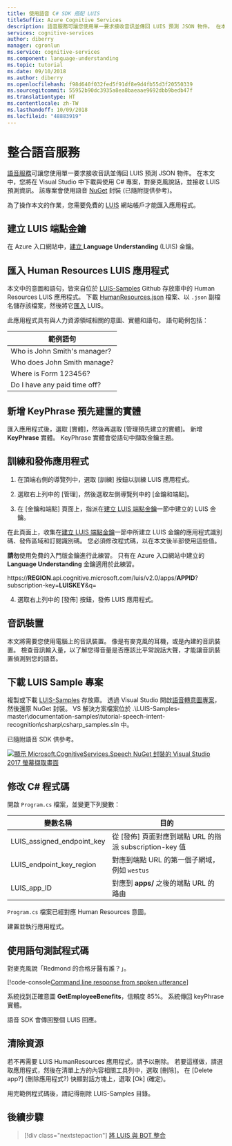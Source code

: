 ```yaml
---
title: 使用語音 C# SDK 搭配 LUIS
titleSuffix: Azure Cognitive Services
description: 語音服務可讓您使用單一要求接收音訊並傳回 LUIS 預測 JSON 物件。 在本文中，您將在 Visual Studio 中下載與使用 C# 專案，對麥克風說話，並接收 LUIS 預測資訊。 該專案會使用語音 NuGet 封裝 (已隨附提供參考)。
services: cognitive-services
author: diberry
manager: cgronlun
ms.service: cognitive-services
ms.component: language-understanding
ms.topic: tutorial
ms.date: 09/10/2018
ms.author: diberry
ms.openlocfilehash: f98d640f032fed5f91df8e9d4fb55d3f20550339
ms.sourcegitcommit: 55952b90dc3935a8ea8baeaae9692dbb9bedb47f
ms.translationtype: HT
ms.contentlocale: zh-TW
ms.lasthandoff: 10/09/2018
ms.locfileid: "48883919"
---
```

# <a name="integrate-speech-service"></a>整合語音服務
[語音服務](https://docs.microsoft.com/azure/cognitive-services/Speech-Service/)可讓您使用單一要求接收音訊並傳回 LUIS 預測 JSON 物件。 在本文中，您將在 Visual Studio 中下載與使用 C# 專案，對麥克風說話，並接收 LUIS 預測資訊。 該專案會使用語音 [NuGet](https://www.nuget.org/packages/Microsoft.CognitiveServices.Speech/) 封裝 (已隨附提供參考)。 

為了操作本文的作業，您需要免費的 [LUIS][LUIS] 網站帳戶才能匯入應用程式。

## <a name="create-luis-endpoint-key"></a>建立 LUIS 端點金鑰
在 Azure 入口網站中，[建立 ](luis-how-to-azure-subscription.md#create-luis-endpoint-key)**Language Understanding** (LUIS) 金鑰。 

## <a name="import-human-resources-luis-app"></a>匯入 Human Resources LUIS 應用程式
本文中的意圖和語句，皆來自位於 [LUIS-Samples](https://github.com/Microsoft/LUIS-Samples) Github 存放庫中的 Human Resources LUIS 應用程式。 下載 [HumanResources.json](https://github.com/Microsoft/LUIS-Samples/blob/master/documentation-samples/tutorials/HumanResources.json) 檔案、以 `.json` 副檔名儲存該檔案，然後將它[匯入](luis-how-to-start-new-app.md#import-new-app) LUIS。 

此應用程式具有與人力資源領域相關的意圖、實體和語句。 語句範例包括：

|範例語句|
|--|
|Who is John Smith's manager?|
|Who does John Smith manage?|
|Where is Form 123456?|
|Do I have any paid time off?|


## <a name="add-keyphrase-prebuilt-entity"></a>新增 KeyPhrase 預先建置的實體
匯入應用程式後，選取 [實體]，然後再選取 [管理預先建立的實體]。 新增 **KeyPhrase** 實體。 KeyPhrase 實體會從語句中擷取金鑰主題。

## <a name="train-and-publish-the-app"></a>訓練和發佈應用程式
1. 在頂端右側的導覽列中，選取 [訓練] 按鈕以訓練 LUIS 應用程式。

2. 選取右上列中的 [管理]，然後選取左側導覽列中的 [金鑰和端點]。 

3. 在 [金鑰和端點] 頁面上，指派在[建立 LUIS 端點金鑰](#create-luis-endpoint-key)一節中建立的 LUIS 金鑰。

  在此頁面上，收集在[建立 LUIS 端點金鑰](#create-luis-endpoint-key)一節中所建立 LUIS 金鑰的應用程式識別碼、發佈區域和訂閱識別碼。 您必須修改程式碼，以在本文後半部使用這些值。 
  
  **請勿**使用免費的入門版金鑰進行此練習。 只有在 Azure 入口網站中建立的 **Language Understanding** 金鑰適用於此練習。 

  https://**REGION**.api.cognitive.microsoft.com/luis/v2.0/apps/**APPID**?subscription-key=**LUISKEY**&q=


4. 選取右上列中的 [發佈] 按鈕，發佈 LUIS 應用程式。 

## <a name="audio-device"></a>音訊裝置
本文將需要您使用電腦上的音訊裝置。 像是有麥克風的耳機，或是內建的音訊裝置。 檢查音訊輸入量，以了解您得音量是否應該比平常說話大聲，才能讓音訊裝置偵測到您的語音。 

## <a name="download-the-luis-sample-project"></a>下載 LUIS Sample 專案
 複製或下載 [LUIS-Samples](https://github.com/Microsoft/LUIS-Samples) 存放庫。 透過 Visual Studio 開啟[語音轉意圖專案](https://github.com/Microsoft/LUIS-Samples/tree/master/documentation-samples/tutorial-speech-intent-recognition)，然後還原 NuGet 封裝。 VS 解決方案檔案位於 .\LUIS-Samples-master\documentation-samples\tutorial-speech-intent-recognition\csharp\csharp_samples.sln 中。

已隨附語音 SDK 供參考。 

[![](./media/luis-tutorial-speech-to-intent/nuget-package.png "顯示 Microsoft.CognitiveServices.Speech NuGet 封裝的 Visual Studio 2017 螢幕擷取畫面")](./media/luis-tutorial-speech-to-intent/nuget-package.png#lightbox)

## <a name="modify-the-c-code"></a>修改 C# 程式碼
開啟 `Program.cs` 檔案，並變更下列變數：

|變數名稱|目的|
|--|--|
|LUIS_assigned_endpoint_key|從 [發佈] 頁面對應到端點 URL 的指派 subscription-key 值|
|LUIS_endpoint_key_region|對應到端點 URL 的第一個子網域，例如 `westus`|
|LUIS_app_ID|對應到 **apps/** 之後的端點 URL 的路由|

`Program.cs` 檔案已經對應 Human Resources 意圖。

建置並執行應用程式。 

## <a name="test-code-with-utterance"></a>使用語句測試程式碼
對麥克風說「Redmond 的合格牙醫有誰？」。

[!code-console[Command line response from spoken utterance](~/samples-luis/documentation-samples/tutorial-speech-intent-recognition/console-output.txt "Command line response from spoken utterance")]

系統找到正確意圖 **GetEmployeeBenefits**，信賴度 85%。 系統傳回 keyPhrase 實體。 

語音 SDK 會傳回整個 LUIS 回應。 

## <a name="clean-up-resources"></a>清除資源
若不再需要 LUIS HumanResources 應用程式，請予以刪除。 若要這樣做，請選取應用程式，然後在清單上方的內容相關工具列中，選取 [刪除]。 在 [Delete app?] \(刪除應用程式?\) 快顯對話方塊上，選取 [Ok] \(確定\)。

用完範例程式碼後，請記得刪除 LUIS-Samples 目錄。

## <a name="next-steps"></a>後續步驟

> [!div class="nextstepaction"]
> [將 LUIS 與 BOT 整合](luis-csharp-tutorial-build-bot-framework-sample.md)

[LUIS]: https://docs.microsoft.com/azure/cognitive-services/luis/luis-reference-regions#luis-website